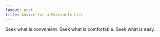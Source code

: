 ```yaml
---
layout: post
title: Advice for a Miserable Life
---
```


Seek what is convenient. Seek what is comfortable. Seek what is easy.